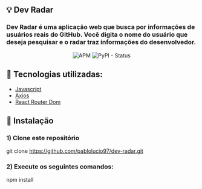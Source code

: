 
## :bulb: Dev Radar

### Dev Radar é uma aplicação web que busca por informações de usuários reais do GitHub. Você digita o nome do usuário que deseja pesquisar e o radar traz informações do desenvolvedor.

<p align="center">
  <img alt="APM" src="https://img.shields.io/apm/l/vim-mode"> <img alt="PyPI - Status" src="https://img.shields.io/pypi/status/Django">
</p>


## :rocket: Tecnologias utilizadas:

* [Javascript](https://developer.mozilla.org/en-US/docs/Web/JavaScript)
* [Axios](https://github.com/axios/axios)
* [React Router Dom](https://reactrouter.com/web/guides/quick-start)

## :wrench: Instalação

### 1) Clone este repositório
 git clone https://github.com/pablolucio97/dev-radar.git

### 2) Execute os seguintes comandos:
 npm install
